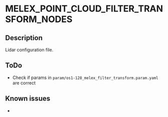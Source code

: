# MELEX_POINT_CLOUD_FILTER_TRANSFORM_NODES

## Description
Lidar configuration file.

## ToDo
* Check if params in ```param/os1-128_melex_filter_transform.param.yaml``` are correct

## Known issues
*